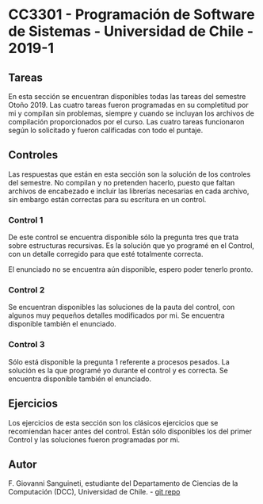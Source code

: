 # CC3301 - Programación de Software de Sistemas - Universidad de Chile - 2019-1

## Tareas

En esta sección se encuentran disponibles todas las tareas del semestre Otoño 2019. Las cuatro tareas fueron programadas en su completitud por mi y compilan sin problemas, siempre y cuando se incluyan los archivos de compilación proporcionados por el curso. Las cuatro tareas funcionaron según lo solicitado y fueron calificadas con todo el puntaje.

## Controles

Las respuestas que están en esta sección son la solución de los controles del semestre. No compilan y no pretenden hacerlo, puesto que faltan archivos de encabezado e incluir las librerías necesarias en cada archivo, sin embargo están correctas para su escritura en un control. 

### Control 1
De este control se encuentra disponible sólo la pregunta tres que trata sobre estructuras recursivas. Es la solución que yo programé en el Control, con un detalle corregido para que esté totalmente correcta.

El enunciado no se encuentra aún disponible, espero poder tenerlo pronto. 

### Control 2
Se encuentran disponibles las soluciones de la pauta del control, con algunos muy pequeños detalles modificados por mi. Se encuentra disponible también el enunciado.

### Control 3
Sólo está disponible la pregunta 1 referente a procesos pesados. La solución es la que programé yo durante el control y es correcta. Se encuentra disponible también el enunciado. 

## Ejercicios

Los ejercicios de esta sección son los clásicos ejercicios que se recomiendan hacer antes del control. Están sólo disponibles los del primer Control y las soluciones fueron programadas por mi.

## Autor

F. Giovanni Sanguineti, estudiante del Departamento de Ciencias de la Computación (DCC), Universidad de Chile. - [git repo](https://github.com/sanguineti/)

